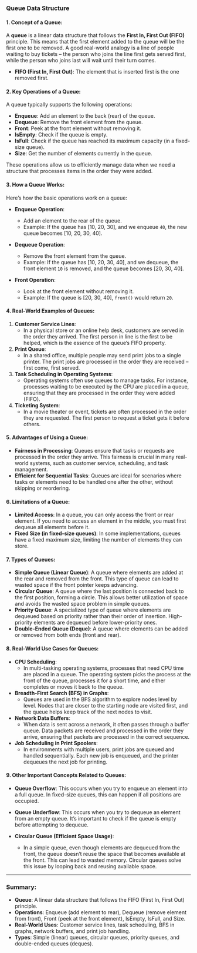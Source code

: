 <h3><strong>Queue Data Structure</strong></h3><h4><strong>1. Concept of a Queue:</strong></h4><p>A <strong>queue</strong> is a linear data structure that follows the <strong>First In, First Out (FIFO)</strong> principle. This means that the first element added to the queue will be the first one to be removed. A good real-world analogy is a line of people waiting to buy tickets – the person who joins the line first gets served first, while the person who joins last will wait until their turn comes.</p><ul><li><strong>FIFO (First In, First Out)</strong>: The element that is inserted first is the one removed first.</li></ul><h4><strong>2. Key Operations of a Queue:</strong></h4><p>A queue typically supports the following operations:</p><ul><li><strong>Enqueue</strong>: Add an element to the back (rear) of the queue.</li><li><strong>Dequeue</strong>: Remove the front element from the queue.</li><li><strong>Front</strong>: Peek at the front element without removing it.</li><li><strong>IsEmpty</strong>: Check if the queue is empty.</li><li><strong>IsFull</strong>: Check if the queue has reached its maximum capacity (in a fixed-size queue).</li><li><strong>Size</strong>: Get the number of elements currently in the queue.</li></ul><p>These operations allow us to efficiently manage data when we need a structure that processes items in the order they were added.</p><h4><strong>3. How a Queue Works:</strong></h4><p>Here’s how the basic operations work on a queue:</p><ul><li><p><strong>Enqueue Operation</strong>:</p><ul><li>Add an element to the rear of the queue.</li><li>Example: If the queue has [10, 20, 30], and we enqueue <code>40</code>, the new queue becomes [10, 20, 30, 40].</li></ul></li><li><p><strong>Dequeue Operation</strong>:</p><ul><li>Remove the front element from the queue.</li><li>Example: If the queue has [10, 20, 30, 40], and we dequeue, the front element <code>10</code> is removed, and the queue becomes [20, 30, 40].</li></ul></li><li><p><strong>Front Operation</strong>:</p><ul><li>Look at the front element without removing it.</li><li>Example: If the queue is [20, 30, 40], <code>front()</code> would return <code>20</code>.</li></ul></li></ul><h4><strong>4. Real-World Examples of Queues:</strong></h4><ol><li><strong>Customer Service Lines</strong>:<ul><li>In a physical store or an online help desk, customers are served in the order they arrived. The first person in line is the first to be helped, which is the essence of the queue’s FIFO property.</li></ul></li><li><strong>Print Queue</strong>:<ul><li>In a shared office, multiple people may send print jobs to a single printer. The print jobs are processed in the order they are received – first come, first served.</li></ul></li><li><strong>Task Scheduling in Operating Systems</strong>:<ul><li>Operating systems often use queues to manage tasks. For instance, processes waiting to be executed by the CPU are placed in a queue, ensuring that they are processed in the order they were added (FIFO).</li></ul></li><li><strong>Ticketing System</strong>:<ul><li>In a movie theater or event, tickets are often processed in the order they are requested. The first person to request a ticket gets it before others.</li></ul></li></ol><h4><strong>5. Advantages of Using a Queue:</strong></h4><ul><li><strong>Fairness in Processing</strong>: Queues ensure that tasks or requests are processed in the order they arrive. This fairness is crucial in many real-world systems, such as customer service, scheduling, and task management.</li><li><strong>Efficient for Sequential Tasks</strong>: Queues are ideal for scenarios where tasks or elements need to be handled one after the other, without skipping or reordering.</li></ul><h4><strong>6. Limitations of a Queue:</strong></h4><ul><li><strong>Limited Access</strong>: In a queue, you can only access the front or rear element. If you need to access an element in the middle, you must first dequeue all elements before it.</li><li><strong>Fixed Size (in fixed-size queues)</strong>: In some implementations, queues have a fixed maximum size, limiting the number of elements they can store.</li></ul><h4><strong>7. Types of Queues:</strong></h4><ul><li><strong>Simple Queue (Linear Queue)</strong>: A queue where elements are added at the rear and removed from the front. This type of queue can lead to wasted space if the front pointer keeps advancing.</li><li><strong>Circular Queue</strong>: A queue where the last position is connected back to the first position, forming a circle. This allows better utilization of space and avoids the wasted space problem in simple queues.</li><li><strong>Priority Queue</strong>: A specialized type of queue where elements are dequeued based on priority rather than their order of insertion. High-priority elements are dequeued before lower-priority ones.</li><li><strong>Double-Ended Queue (Deque)</strong>: A queue where elements can be added or removed from both ends (front and rear).</li></ul><h4><strong>8. Real-World Use Cases for Queues:</strong></h4><ul><li><strong>CPU Scheduling</strong>:<ul><li>In multi-tasking operating systems, processes that need CPU time are placed in a queue. The operating system picks the process at the front of the queue, processes it for a short time, and either completes or moves it back to the queue.</li></ul></li><li><strong>Breadth-First Search (BFS) in Graphs</strong>:<ul><li>Queues are used in the BFS algorithm to explore nodes level by level. Nodes that are closer to the starting node are visited first, and the queue helps keep track of the next nodes to visit.</li></ul></li><li><strong>Network Data Buffers</strong>:<ul><li>When data is sent across a network, it often passes through a buffer queue. Data packets are received and processed in the order they arrive, ensuring that packets are processed in the correct sequence.</li></ul></li><li><strong>Job Scheduling in Print Spoolers</strong>:<ul><li>In environments with multiple users, print jobs are queued and handled sequentially. Each new job is enqueued, and the printer dequeues the next job for printing.</li></ul></li></ul><h4><strong>9. Other Important Concepts Related to Queues:</strong></h4><ul><li><p><strong>Queue Overflow</strong>: This occurs when you try to enqueue an element into a full queue. In fixed-size queues, this can happen if all positions are occupied.</p></li><li><p><strong>Queue Underflow</strong>: This occurs when you try to dequeue an element from an empty queue. It’s important to check if the queue is empty before attempting to dequeue.</p></li><li><p><strong>Circular Queue (Efficient Space Usage)</strong>:</p><ul><li>In a simple queue, even though elements are dequeued from the front, the queue doesn’t reuse the space that becomes available at the front. This can lead to wasted memory. Circular queues solve this issue by looping back and reusing available space.</li></ul></li></ul><hr><h3><strong>Summary:</strong></h3><ul><li><strong>Queue</strong>: A linear data structure that follows the FIFO (First In, First Out) principle.</li><li><strong>Operations</strong>: Enqueue (add element to rear), Dequeue (remove element from front), Front (peek at the front element), IsEmpty, IsFull, and Size.</li><li><strong>Real-World Uses</strong>: Customer service lines, task scheduling, BFS in graphs, network buffers, and print job handling.</li><li><strong>Types</strong>: Simple (linear) queues, circular queues, priority queues, and double-ended queues (deques).</li></ul>

